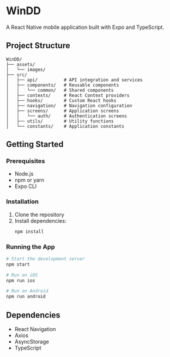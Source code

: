 # WinDD

A React Native mobile application built with Expo and TypeScript.

## Project Structure

```
WinDD/
├── assets/
│   └── images/
├── src/
│   ├── api/          # API integration and services
│   ├── components/   # Reusable components
│   │   └── common/   # Shared components
│   ├── contexts/     # React Context providers
│   ├── hooks/        # Custom React hooks
│   ├── navigation/   # Navigation configuration
│   ├── screens/      # Application screens
│   │   └── auth/     # Authentication screens
│   ├── utils/        # Utility functions
│   └── constants/    # Application constants
```

## Getting Started

### Prerequisites

- Node.js
- npm or yarn
- Expo CLI

### Installation

1. Clone the repository
2. Install dependencies:
   ```bash
   npm install
   ```

### Running the App

```bash
# Start the development server
npm start

# Run on iOS
npm run ios

# Run on Android
npm run android
```

## Dependencies

- React Navigation
- Axios
- AsyncStorage
- TypeScript 